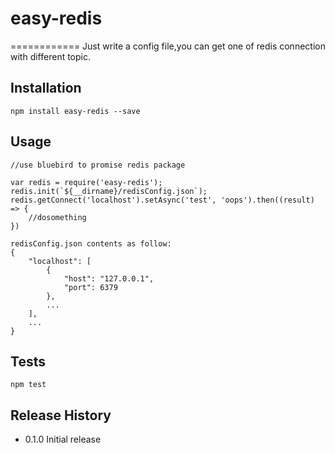 # easy-redis
============
Just write a config file,you can get one of redis connection with different topic.

## Installation

    npm install easy-redis --save
    
## Usage
    
    //use bluebird to promise redis package
    
    var redis = require('easy-redis');
    redis.init(`${__dirname}/redisConfig.json`);
    redis.getConnect('localhost').setAsync('test', 'oops').then((result) => {
        //dosomething
    })
    
    redisConfig.json contents as follow:
    {
        "localhost": [
            {
                "host": "127.0.0.1",
                "port": 6379
            },
            ...
        ],
        ...
    }
    
## Tests
    npm test

## Release History

* 0.1.0 Initial release